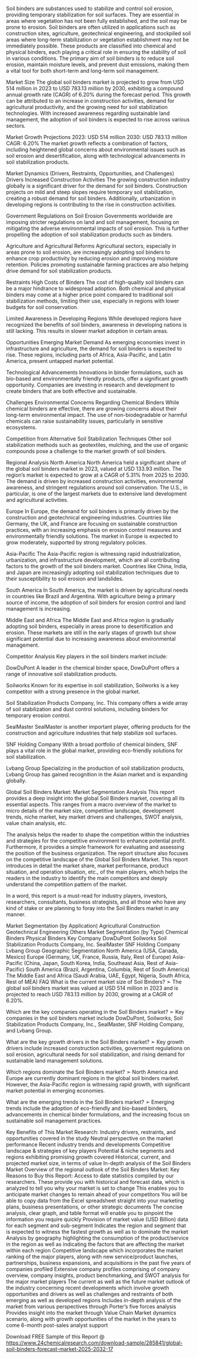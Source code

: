 Soil binders are substances used to stabilize and control soil erosion, providing temporary stabilization for soil surfaces. They are essential in areas where vegetation has not been fully established, and the soil may be prone to erosion. Soil binders are often utilized in applications such as construction sites, agriculture, geotechnical engineering, and stockpiled soil areas where long-term stabilization or vegetation establishment may not be immediately possible. These products are classified into chemical and physical binders, each playing a critical role in ensuring the stability of soil in various conditions. The primary aim of soil binders is to reduce soil erosion, maintain moisture levels, and prevent dust emissions, making them a vital tool for both short-term and long-term soil management.

Market Size
The global soil binders market is projected to grow from USD 514 million in 2023 to USD 783.13 million by 2030, exhibiting a compound annual growth rate (CAGR) of 6.20% during the forecast period. This growth can be attributed to an increase in construction activities, demand for agricultural productivity, and the growing need for soil stabilization technologies. With increased awareness regarding sustainable land management, the adoption of soil binders is expected to rise across various sectors.

Market Growth Projections
2023: USD 514 million
2030: USD 783.13 million
CAGR: 6.20%
The market growth reflects a combination of factors, including heightened global concerns about environmental issues such as soil erosion and desertification, along with technological advancements in soil stabilization products.

Market Dynamics (Drivers, Restraints, Opportunities, and Challenges)
Drivers
Increased Construction Activities
The growing construction industry globally is a significant driver for the demand for soil binders. Construction projects on mild and steep slopes require temporary soil stabilization, creating a robust demand for soil binders. Additionally, urbanization in developing regions is contributing to the rise in construction activities.

Government Regulations on Soil Erosion
Governments worldwide are imposing stricter regulations on land and soil management, focusing on mitigating the adverse environmental impacts of soil erosion. This is further propelling the adoption of soil stabilization products such as binders.

Agriculture and Agricultural Reforms
Agricultural sectors, especially in areas prone to soil erosion, are increasingly adopting soil binders to enhance crop productivity by reducing erosion and improving moisture retention. Policies promoting sustainable farming practices are also helping drive demand for soil stabilization products.

Restraints
High Costs of Binders
The cost of high-quality soil binders can be a major hindrance to widespread adoption. Both chemical and physical binders may come at a higher price point compared to traditional soil stabilization methods, limiting their use, especially in regions with lower budgets for soil conservation.

Limited Awareness in Developing Regions
While developed regions have recognized the benefits of soil binders, awareness in developing nations is still lacking. This results in slower market adoption in certain areas.

Opportunities
Emerging Market Demand
As emerging economies invest in infrastructure and agriculture, the demand for soil binders is expected to rise. These regions, including parts of Africa, Asia-Pacific, and Latin America, present untapped market potential.

Technological Advancements
Innovations in binder formulations, such as bio-based and environmentally friendly products, offer a significant growth opportunity. Companies are investing in research and development to create binders that are both effective and sustainable.

Challenges
Environmental Concerns Regarding Chemical Binders
While chemical binders are effective, there are growing concerns about their long-term environmental impact. The use of non-biodegradable or harmful chemicals can raise sustainability issues, particularly in sensitive ecosystems.

Competition from Alternative Soil Stabilization Techniques
Other soil stabilization methods such as geotextiles, mulching, and the use of organic compounds pose a challenge to the market growth of soil binders.

Regional Analysis
North America
North America held a significant share of the global soil binders market in 2023, valued at USD 133.93 million. The region’s market is expected to grow at a CAGR of 5.31% from 2025 to 2030. The demand is driven by increased construction activities, environmental awareness, and stringent regulations around soil conservation. The U.S., in particular, is one of the largest markets due to extensive land development and agricultural activities.

Europe
In Europe, the demand for soil binders is primarily driven by the construction and geotechnical engineering industries. Countries like Germany, the UK, and France are focusing on sustainable construction practices, with an increasing emphasis on erosion control measures and environmentally friendly solutions. The market in Europe is expected to grow moderately, supported by strong regulatory policies.

Asia-Pacific
The Asia-Pacific region is witnessing rapid industrialization, urbanization, and infrastructure development, which are all contributing factors to the growth of the soil binders market. Countries like China, India, and Japan are increasingly adopting soil stabilization techniques due to their susceptibility to soil erosion and landslides.

South America
In South America, the market is driven by agricultural needs in countries like Brazil and Argentina. With agriculture being a primary source of income, the adoption of soil binders for erosion control and land management is increasing.

Middle East and Africa
The Middle East and Africa region is gradually adopting soil binders, especially in areas prone to desertification and erosion. These markets are still in the early stages of growth but show significant potential due to increasing awareness about environmental management.

Competitor Analysis
Key players in the soil binders market include:

DowDuPont
A leader in the chemical binder space, DowDuPont offers a range of innovative soil stabilization products.

Soilworks
Known for its expertise in soil stabilization, Soilworks is a key competitor with a strong presence in the global market.

Soil Stabilization Products Company, Inc.
This company offers a wide array of soil stabilization and dust control solutions, including binders for temporary erosion control.

SealMaster
SealMaster is another important player, offering products for the construction and agriculture industries that help stabilize soil surfaces.

SNF Holding Company
With a broad portfolio of chemical binders, SNF plays a vital role in the global market, providing eco-friendly solutions for soil stabilization.

Lvbang Group
Specializing in the production of soil stabilization products, Lvbang Group has gained recognition in the Asian market and is expanding globally.

Global Soil Binders Market: Market Segmentation Analysis
This report provides a deep insight into the global Soil Binders market, covering all its essential aspects. This ranges from a macro overview of the market to micro details of the market size, competitive landscape, development trends, niche market, key market drivers and challenges, SWOT analysis, value chain analysis, etc.

The analysis helps the reader to shape the competition within the industries and strategies for the competitive environment to enhance potential profit. Furthermore, it provides a simple framework for evaluating and assessing the position of the business organization. The report structure also focuses on the competitive landscape of the Global Soil Binders Market. This report introduces in detail the market share, market performance, product situation, and operation situation, etc., of the main players, which helps the readers in the industry to identify the main competitors and deeply understand the competition pattern of the market.

In a word, this report is a must-read for industry players, investors, researchers, consultants, business strategists, and all those who have any kind of stake or are planning to foray into the Soil Binders market in any manner.

Market Segmentation (by Application)
Agricultural
Construction
Geotechnical Engineering
Others
Market Segmentation (by Type)
Chemical Binders
Physical Binders
Key Company
DowDuPont
Soilworks
Soil Stabilization Products Company, Inc.
SealMaster
SNF Holding Company
Lvbang Group
Geographic Segmentation
North America (USA, Canada, Mexico)
Europe (Germany, UK, France, Russia, Italy, Rest of Europe)
Asia-Pacific (China, Japan, South Korea, India, Southeast Asia, Rest of Asia-Pacific)
South America (Brazil, Argentina, Columbia, Rest of South America)
The Middle East and Africa (Saudi Arabia, UAE, Egypt, Nigeria, South Africa, Rest of MEA)
FAQ
What is the current market size of Soil Binders?
➣ The global soil binders market was valued at USD 514 million in 2023 and is projected to reach USD 783.13 million by 2030, growing at a CAGR of 6.20%.

Which are the key companies operating in the Soil Binders market?
➣ Key companies in the soil binders market include DowDuPont, Soilworks, Soil Stabilization Products Company, Inc., SealMaster, SNF Holding Company, and Lvbang Group.

What are the key growth drivers in the Soil Binders market?
➣ Key growth drivers include increased construction activities, government regulations on soil erosion, agricultural needs for soil stabilization, and rising demand for sustainable land management solutions.

Which regions dominate the Soil Binders market?
➣ North America and Europe are currently dominant regions in the global soil binders market. However, the Asia-Pacific region is witnessing rapid growth, with significant market potential in emerging economies.

What are the emerging trends in the Soil Binders market?
➣ Emerging trends include the adoption of eco-friendly and bio-based binders, advancements in chemical binder formulations, and the increasing focus on sustainable soil management practices.

Key Benefits of This Market Research:
Industry drivers, restraints, and opportunities covered in the study
Neutral perspective on the market performance
Recent industry trends and developments
Competitive landscape & strategies of key players
Potential & niche segments and regions exhibiting promising growth covered
Historical, current, and projected market size, in terms of value
In-depth analysis of the Soil Binders Market
Overview of the regional outlook of the Soil Binders Market:
Key Reasons to Buy this Report:
Access to date statistics compiled by our researchers. These provide you with historical and forecast data, which is analyzed to tell you why your market is set to change
This enables you to anticipate market changes to remain ahead of your competitors
You will be able to copy data from the Excel spreadsheet straight into your marketing plans, business presentations, or other strategic documents
The concise analysis, clear graph, and table format will enable you to pinpoint the information you require quickly
Provision of market value (USD Billion) data for each segment and sub-segment
Indicates the region and segment that is expected to witness the fastest growth as well as to dominate the market
Analysis by geography highlighting the consumption of the product/service in the region as well as indicating the factors that are affecting the market within each region
Competitive landscape which incorporates the market ranking of the major players, along with new service/product launches, partnerships, business expansions, and acquisitions in the past five years of companies profiled
Extensive company profiles comprising of company overview, company insights, product benchmarking, and SWOT analysis for the major market players
The current as well as the future market outlook of the industry concerning recent developments which involve growth opportunities and drivers as well as challenges and restraints of both emerging as well as developed regions
Includes in-depth analysis of the market from various perspectives through Porter’s five forces analysis
Provides insight into the market through Value Chain
Market dynamics scenario, along with growth opportunities of the market in the years to come
6-month post-sales analyst support

Download FREE Sample of this Report @ https://www.24chemicalresearch.com/download-sample/285841/global-soil-binders-forecast-market-2025-2032-17
